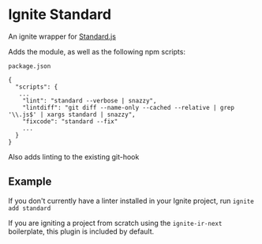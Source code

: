 # Ignite Standard

An ignite wrapper for [Standard.js](https://github.com/feross/standard)

Adds the module, as well as the following npm scripts:

```
package.json

{
  "scripts": {
   ...
    "lint": "standard --verbose | snazzy",
    "lintdiff": "git diff --name-only --cached --relative | grep '\\.js$' | xargs standard | snazzy",
    "fixcode": "standard --fix"
    ...
  }
}
```

Also adds linting to the existing git-hook

## Example

If you don't currently have a linter installed in your Ignite project, run `ignite add standard`

If you are igniting a project from scratch using the `ignite-ir-next` boilerplate, this plugin is included by default.

